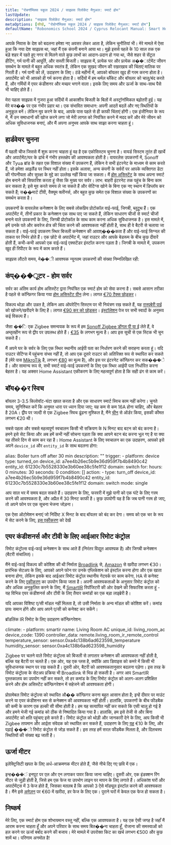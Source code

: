 ```yaml
---
title: "रोबनॉमिक्स स्कूल 2024 / साइप्रस रिलोकेंट मैनुअल: स्मार्ट होम"
lastUpdate: 
description: "साइप्रस रिलोकेंट मैनुअल: स्मार्ट होम"
metaOptions: [सीखें, "रोबोनॉमिक्स स्कूल 2024 / साइप्रस रिलोकेंट मैनुअल: स्मार्ट होम"]
defaultName: "Robonomics School 2024 / Cyprus Relocant Manual: Smart Home"
---
```


<LessonImages imageClasses="mb"  src='school-2024-cyprus-relocant-manual/Setup_SmartHome-Academy.jpg' alt="Cyprus Relocant Manual Cover" />

आपके निवास के देश को बदलना हमेशा नए अवसर लेकर आता है, लेकिन चुनौतियां भी। मेरे मामले में ऐसा हुआ कि नया देश साइप्रस था, जहां मैं एक कंपनी बनाने आया था। मुझे इससे पहले के 10 साल तक एक बड़े शहर में रहते हुए नगर से मिलने वाले कुछ लाभों का आदान-प्रदान हो गया था, जैसे शहर से सेंट्रल हीटिंग, गर्म पानी की आपूर्ति, और सस्ती बिजली। साइप्रस में, प्रत्येक घर और प्रत्येक अ��ार्टमेंट जीवन समर्थन के मामले में बहुत अधिक स्वतंत्र हैं, लेकिन एक सुखद जीवन की रखरखाव की चिंताएं मालिक पर गिरती हैं। गर्म पानी को लें, उदाहरण के लिए। ठंडे महीनों में, आपको बॉयलर खुद ही गरम करना होता है। अपार्टमेंट को भी आपको ही गर्म करना होता है। सर्दियों में हम थर्मल ब्लैंकेट और बॉयलर को चालू/बंद करते हैं, और गर्मियों में एयर कंडीशनर और मच्छर भगाने वाला। इसके लिए समय और ऊर्जा के साथ-साथ पैसे भी चाहिए होते हैं।

मेरा पहला साइप्रस में गुजरा हुआ सर्दियों में आकाशीय बिजली के बिलों में अस्ट्रॉनॉमिकल बढ़ोतरी हुई। यह मेरे बज�� पर एक गंभीर प्रहार था। एक संभावित समाधान: अपनी आदतें बदलें और नए स्थितियों के अनुकूल बनें। लेकिन मूव करने के बाद, आपके पास पहले से ही काफी चिंताएं होंगी। एक इंजीनियर के रूप में, मैं उन समाधानों की खोज करने लगा जो मेरी लागत को नियंत्रित करने में मदद करें और मेरे जीवन को अधिक सुविधाजनक बनाएं, और मैं अपना अनुभव आपके साथ साझा करना चाहता हूं।

## हार्डवेयर चुनना

मैं पहली चीज जिससे मैं शुरू करना चाहता हूं वह है एक एकोसिस्टम चुनना है। वायर्ड सिस्टम तुरंत ही खार्चे और अपार्टमेंट/घर के ढांचे में गंभीर हस्तक्षेप की आवश्यकता होती है। वायरलेस उपकरणों में, Sonoff और Tyua ब्रांड के तहत एक विशाल संख्या में उपकरण हैं, लेकिन वे सभी इंटरनेट के माध्यम से काम करते हैं, जो हमेशा आइलैंड पर स्थिर नहीं होता। इसके अलावा, अन्य कंपनी के सर्वरों पर आपके व्यक्तिगत डेटा की गोपनीयता और सुरक्षा के मुद्दे का उल्लेख नहीं किया जा सकता। मैं [होम असिस्टेंट](https://www.home-assistant.io) के साथ अपना स्मार्ट होम बनाने की सिफारिश करता हूं जैसा कि मुख्य घर सर्वर। लाभ: बाहरी इंटरनेट तक पहुंच के बिना काम कर सकता है; इसे मूव करते समय ले जा सकते हैं और सेटिंग्स खोने के बिना एक नए स्थान में डिप्लॉय कर सकते हैं; स��मार्ट टीवी, वैक्यूम क्लीनर्स, और बहुत कुछ समेत एक विशाल संख्या के उपकरणों का समर्थन करता है।

उपकरणों के वायरलेस कनेक्शन के लिए सबसे लोकप्रिय प्रोटोकॉल वाई-फाई, जिगबी, ब्लूटूथ हैं। एक अपार्टमेंट में, तीनों प्रकार के कनेक्शन एक साथ पाए जा सकते हैं, लेकिन साधारण चीजों से स्मार्ट चीजों बनाने वाले उपकरणों के लिए, जिगबी प्रोटोकॉल के साथ काम करना अधिक सुविधाजनक है। इस मामले में, हमें उनके पते और कवरेज क्षेत्र की चिंता करने की आवश्यकता नहीं होती है, साथ ही वे बैटरी से चलाया जा सकता हैं। वाई-फाई उपकरण स्थिर बिजली कनेक्शन की आवश्���कता हैं और वाई-फाई सिग्नल की ताकत पर निर्भर होते हैं। एक छोटे से अपार्टमेंट में, जहां राउटर और आपके बेडरूम के बीच कुछ दीवारें होती हैं, कभी-कभी आपको एक वाई-फाई एक्सटेंडर इंस्टॉल करना पड़ता है। जिगबी के मामले में, उपकरण खुद ही रिपीटर के रूप में काम करते हैं।

साइप्रस लौटते समय, मे��ी आवश्यक न्यूनतम उपकरणों की संख्या निम्नलिखित रही:

## कंप्���ूटर - होम सर्वर

सर्वर का अंतिम कार्य होम असिस्टेंट द्वारा नियंत्रित एक स्मार्ट होम को सेवा करना है। सबसे आसान तरीका है पहले से कॉन्फ़िगर किया गया [होम असिस्टेंट ग्रीन](https://www.home-assistant.io/green/) लेना। लागत [€70 टैक्स छोड़कर](https://thepihut.com/products/home-assistant-green)।

<LessonImages src="school-2024-cyprus-relocant-manual/home-assistant-green.png" alt="Home Assistant green"/>

विकल्प थोड़ा और उन्नत है, लेकिन आप ऑपरेटिंग सिस्टम पर भी नियंत्रण रख सकते हैं, यह [रास्पबेरी पाई](https://www.raspberrypi.com) को खोजने/खरीदने के लिए है। लागत [€90 कर को छोड़कर](https://https://thepihut.com/products/raspberry-pi-5-starter-kit)। [इंस्टॉलेशन](https://www.home-assistant.io/installation/) पेज पर सभी स्वादों के अनुरूप कई विकल्प हैं।

<LessonImages imageClasses="small" src="school-2024-cyprus-relocant-manual/raspberry-pi.png" alt="Raspberry Pi"/>

जैसा ��ि एक Zigbee समन्वयक के रूप में हम [Sonoff Zigbee डोंगल पी या ई](https://sonoff.tech/product/gateway-and-sensors/sonoff-zigbee-3-0-usb-dongle-plus-p/) लेते हैं, वे अम्तृतहीन रूप से द्वीप पर उपलब्ध होते हैं। [€35](https://www.amazon.de/-/en/dp/B09KXTCMSC/) के लगभग मूल्य है। आप इस सूची से एक स्टिक भी चुन सकते हैं।

<LessonImages imageClasses="small" src="school-2024-cyprus-relocant-manual/sonoff-zigbee-stick.png" alt="Sonoff Zigbee USB Stick"/>

मैं अपने घर के सर्वर के लिए एक स्थिर स्थानीय आईपी पता का निर्धारण करने की सराहना करता हूं। यदि राउटर सेटिंग्स में पहुंचना संभव नहीं है, तो आप एक दूसरे राउटर को अतिरिक्त रूप से स्थापित कर सकते हैं (मेरे पास [MikroTik](https://mikrotik.com/product/hap_ax2) है, लगभग [€80](https://www.mstronics.com/c/337_1345_485/networking-devices-routers.html?filter_id=154) का मूल्य है), और इस पर इंटरनेट कॉन्फ़िगर कर सक���े हैं। और सामान्य रूप से, सभी स्मार्ट वाई-फाई उपकरणों के लिए एक स्थिर आईपी पता निर्धारित करना बेहतर है। यह अक्सर Home Assistant एकीकरण के लिए महत्वपूर्ण होता है कि सही ढंग से काम करें।

## बॉय��र स्विच

बॉयलर 3-3.5 किलोवॉट-घंटा खपत करता है और एक साधारण स्मार्ट स्विच काम नहीं करेगा। चुनते समय, सुनिश्चित करें कि अनुमत धारा पर ध्यान दिया जाए; यह कम से कम 16A होना चाहिए, और बेहतर है 20A। द्वीप पर जल्दी से एक Zigbee स्विच ढूंढना मुश्किल है, मैंने [चीन](https://vi.aliexpress.com/item/1005006833309900.html) से ऑर्डर किया, इसकी कीमत लगभग €20 थी।

<robo-academy-grid :columns="2" textAlign="center">
    <robo-academy-grid-element>
      <LessonImages src="school-2024-cyprus-relocant-manual/boiler-switch-dimension.png" alt="Boiler Switch"/>
    </robo-academy-grid-element>
    <robo-academy-grid-element>
      <LessonImages src="school-2024-cyprus-relocant-manual/boiler-switch-wiring.png" alt="Boiler Switch Wiring"/>
    </robo-academy-grid-element/>
</robo-academy-grid>

सबसे पहला और सबसे महत्वपूर्ण स्वचालन किसी भी सक्रियण के N मिनट बाद बटन को बंद करना है। हमने इसे सेट किया और अब हमें कभी नहीं सोचना पड़ता कि क्या आपने बटन बंद करना भूल गए है या क्या यह तीसरे दिन से काम कर रहा है। Home Assistant के लिए स्वचालन का एक उदाहरण, आपको इसे अपने `device_id` और `entity_id` के साथ बदलना होगा:

<LessonCodeWrapper language="yaml" noCopyIcon>
    alias: Boiler turn off after 30 min
    description: ""
    trigger:
    - platform: device
        type: turned_on
        device_id: a7ee4b26ec5b9e36d959f7b4b8490c42
        entity_id: 61230c7b5528330e3b60ee38c5fe1f12
        domain: switch
        for:
        hours: 0
        minutes: 30
        seconds: 0
    condition: []
    action:
    - type: turn_off
        device_id: a7ee4b26ec5b9e36d959f7b4b8490c42
        entity_id: 61230c7b5528330e3b60ee38c5fe1f12
        domain: switch
    mode: single
</LessonCodeWrapper>

आप साल भर में समय बदल सकते हैं। उदाहरण के लिए, फरवरी में मुझे पानी को एक घंटे के लिए गरम करने की आवश्यकता है, और अप्रैल में 30 मिनट काफी है। कुछ उपयोगी यह है कि जब पानी गरम हो जाए, तो अपने फोन पर एक सूचना भेजना जोड़ना।

<robo-academy-note type="note" title="Homework">
  एक ऐसा ऑटोमेशन बनाएं जो निर्दिष्ट X मिनट के बाद बॉयलर को बंद कर देगा। समय को एक चर के रूप में सेट करने के लिए, <a href="https://www.home-assistant.io/integrations/input_number/">इस एकीकरण</a> को देखें
</robo-academy-note>

## एयर कंडीशनर्स और टीवी के लिए आईआर रिमोट कंट्रोल

रिमोट कंट्रोल्स वाई-फाई कनेक्शन के साथ आते हैं (निरंतर विद्युत आवश्यक है) और जिगबी कनेक्शन (बैटरी संचालित)।

मैंने वाई-फाई विकल्प की कोशिश की थी निर्माता [Broadlink](https://www.ibroadlink.com/productinfo/762674.html) से, [Amazon](https://www.amazon.de/-/en/dp/B07ZSG9Y67/) से खरीदा लगभग €30। प्रारंभिक सेटअप के लिए, आपको अपने फोन पर उनके एप्लिकेशन को इंस्टॉल करना होगा और एक खाता बनाना होगा, लेकिन इसके बाद आईआर रिमोट कंट्रोल स्थानीय नेटवर्क पर काम करेगा, HA से कनेक्ट करने के लिए [एकीकरण](https://www.home-assistant.io/integrations/broadlink/) का उपयोग किया जाता है। अपनी आवश्यकताओं के अनुसार रिमोट कंट्रोल को और अधिक अनुकूलित करने के लिए, मैं [SmartIR](https://github.com/smartHomeHub/SmartIR) रिपॉजिटरी की ओर देखने की सिफारिश करता हूं - यह विभिन्न एयर कंडीशनर्स और टीवी के लिए तैयार कमांडों का एक बड़ा लाइब्रेरी है।

<robo-academy-note type="note" title="टिप">
  यदि आपका विशिष्ट ए/सी मॉडल नहीं मिलता है, तो उसी निर्माता के अन्य मॉडल की कोशिश करें। कमांड प्रायः समान होंगे और आप अपने ए/सी को कनेक्ट कर सकेंगे।
</robo-academy-note>

<LessonImages src="school-2024-cyprus-relocant-manual/broadlink-ir.png" alt="Broadlink IR Remote Control"/>

ब्रॉडलिंक IR रिमोट के लिए उदाहरण कॉन्फ़िगरेशन:

<LessonCodeWrapper language="yaml" noCopyIcon>
    climate:
    - platform: smartir
        name: Living Room AC
        unique_id: living_room_ac
        device_code: 1390
        controller_data: remote.living_room_ir_remote_control
        temperature_sensor: sensor.0xa4c138b6ad623598_temperature
        humidity_sensor: sensor.0xa4c138b6ad623598_humidity 
</LessonCodeWrapper>

Zigbee पर चलने वाले रिमोट कंट्रोल्स को बिजली से लगातार कनेक्शन की आवश्यकता नहीं होती है, बल्कि यह बैटरी पर चलते हैं। एक ओर, यह एक प्लस है, क्योंकि आप डिवाइस को कमरे में किसी भी सुविधाजनक स्थान पर रख सकते हैं। दूसरी ओर, बैटरी को आवश्यकतानुसार बदलना पड़ेगा। इस तरह के रिमोट कंट्रोल्स के सेटअप प्रक्रिया भी Broadlink से भिन्न हो सकती है। अगर आप SmartIR पुस्तकालय का उपयोग नहीं कर सकते, तो हर कमांड के लिए रिमोट कंट्रोल को अलग-अलग प्रशिक्षित करने और होम असिस्टेंट कॉन्फ़िगरेशन में सहेजने की आवश्यकता होगी।

प्रोग्रामेबल रिमोट कंट्रोल्स को स्थापित औ�� कॉन्फ़िगर करना बहुत आसान होता है; इन्हें दीवार पर माउंट करने या एयर कंडीशनर बस से कनेक्शन की आवश्यकता नहीं होती। हालांकि, उपकरणों के बीच फीडबैक की कमी के कारण एक हल्की सी सीमा होती है। हम यह सत्यापित नहीं कर सकते कि एसी चालू हो गई है और हमने भेजी गई कमांड को ठीक से निष्पादित किया गया है। हालांकि, हम इसे तेजी से और बिना अपार्टमेंट को क्षति पहुंचाए इसे करते हैं। रिमोट कंट्रोल को थोड़ी और जानकारी देने के लिए, आप किसी भी Zigbee तापमान और आर्द्रता संवेदक को स्थापित कर सकते हैं, उदाहरण के लिए [यह](https://vi.aliexpress.com/item/1005005595631552.html) €10 के लिए, और पढ़ाई ���ो रिमोट कंट्रोल से जोड़ सकते हैं। इस तरह हमें सरल फीडबैक मिलता है, और दिलचस्प स्थितियों की संख्या बढ़ जाती है।

## ऊर्जा मीटर

इलेक्ट्रिसिटी खपत के लिए अर्ध-आक्रमणक मीटर होते हैं, जैसे नीचे दिए गए छवि में एक।

<LessonImages imageClasses="small" src="school-2024-cyprus-relocant-manual/energy-meter.png" alt="Energy Meter"/>

इन्ह���ं इनपुट पर एल और एन लगाकर पावर किया जाना चाहिए। दूसरी ओर, एक इंडक्शन रिंग मीटर से जुड़ी होती है, जिसे हम एक फेज या उपभोग लाइन पर मापन के लिए लगाते हैं। अधिकांश घरों और अपार्टमेंट्स में 3 फेज होते हैं, जिसका मतलब है कि आपको 3 ऐसे मॉड्यूल इंस्टॉल करने की आवश्यकता है। मैंने इसे [अमेज़न](https://www.amazon.de/gp/product/B0C37DJXVD/) पर €60 में खरीदा, हर फेज के लिए एक। पुराने घरों में केवल एक फेज हो सकता है।

## निष्कर्ष

मेरे लिए, एक स्मार्ट होम एक शोभायमान वस्तु नहीं, बल्कि एक आवश्यकता है। यह एक ऐसी जगह है जहाँ मैं आराम करना चाहता हूँ और अपने परिवार के साथ समय बित��ना चाहता हूँ, रोजाना की समस्याओं को हल करने पर ऊर्जा बर्बाद करने की बजाय। मेरे मामले में उपरोक्त किट का खर्च लगभग €500 और कुछ शामें था। परिणाम अनमोल है!